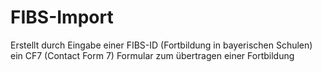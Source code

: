 # FIBS-Import
Erstellt durch Eingabe einer FIBS-ID (Fortbildung in bayerischen Schulen) ein CF7 (Contact Form 7) Formular zum übertragen einer Fortbildung
